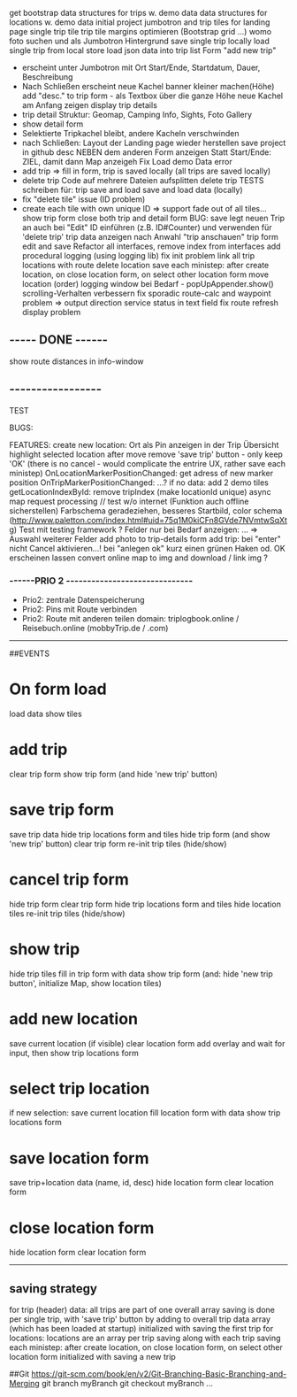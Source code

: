 
get bootstrap
data structures for trips w. demo data
data structures for locations w. demo data
initial project
jumbotron and trip tiles for landing page
single trip tile
trip tile margins optimieren (Bootstrap grid ...)
womo foto suchen und als Jumbotron Hintergrund
save single trip locally
load single trip from local store
load json data into trip list
Form "add new trip" 
- erscheint unter Jumbotron mit 
  Ort Start/Ende, Startdatum, Dauer, Beschreibung
- Nach Schließen erscheint neue Kachel 
banner kleiner machen(Höhe)
add "desc." to trip form - als Textbox über die ganze Höhe
neue Kachel am Anfang zeigen
display trip details
- trip detail Struktur: Geomap, Camping Info, Sights, Foto Gallery
- show detail form
- Selektierte Tripkachel bleibt, andere Kacheln verschwinden
- nach Schließen: Layout der Landing page wieder herstellen
save project in github 
desc NEBEN dem anderen Form anzeigen
Statt Start/Ende: ZIEL, damit dann Map anzeigeh
Fix Load demo Data error
- add trip => fill in form, trip is saved locally (all trips are saved locally)
- delete trip
Code auf mehrere Dateien aufsplitten
delete trip
TESTS schreiben für: trip save and load 
save and load data (locally)
- fix "delete tile" issue (ID problem)
- create each tile with own unique ID => support fade out of all tiles...
show trip form 
close both trip and detail form 
BUG: save legt neuen Trip an auch bei "Edit"
ID einführen (z.B. ID#Counter) und verwenden für 'delete trip'
trip data anzeigen nach Anwahl "trip anschauen" 
trip form edit and save
Refactor all interfaces, remove index from interfaces
add procedural logging (using logging lib)
fix init problem
link all trip locations with route
delete location
save each ministep: after create location, on close location form, on select other location form
move location (order)
logging window bei Bedarf - popUpAppender.show()
scrolling-Verhalten verbessern
fix sporadic route-calc and waypoint problem => output direction service status in text field
fix route refresh display problem

## ----- DONE ------
show route distances in info-window
## -----------------
TEST

BUGS:


FEATURES:
create new location: Ort als Pin anzeigen in der Trip Übersicht
highlight selected location after move
remove 'save trip' button - only keep 'OK' (there is no cancel - would complicate the entrire UX, rather save each ministep)
OnLocationMarkerPositionChanged: get adress of new marker position
OnTripMarkerPositionChanged: ...?
if no data: add 2 demo tiles
getLocationIndexById: remove tripIndex (make locationId unique)
async map request processing // test w/o internet (Funktion auch offline sicherstellen)
Farbschema geradeziehen, besseres Startbild, 
color schema (http://www.paletton.com/index.html#uid=75q1M0kiCFn8GVde7NVmtwSqXtg)
Test mit testing framework ?
Felder nur bei Bedarf anzeigen: ... => Auswahl weiterer Felder
add photo to trip-details form
add trip: bei "enter" nicht Cancel aktivieren...!
bei "anlegen ok" kurz einen grünen Haken od. OK erscheinen lassen
convert online map to img and download / link img ?


### ------PRIO 2 ------------------------------
- Prio2: zentrale Datenspeicherung
- Prio2: Pins mit Route verbinden
- Prio2: Route mit anderen teilen
domain: triplogbook.online / Reisebuch.online    (mobbyTrip.de / .com)


--------------------------------------------------------------------------------------
##EVENTS

# On form load
load data
show tiles

# add trip
clear trip form
show trip form (and hide 'new trip' button)

# save trip form
save trip data
hide trip locations form and tiles
hide trip form (and show 'new trip' button)
clear trip form
re-init trip tiles (hide/show)

# cancel trip form
hide trip form
clear trip form
hide trip locations form and tiles
hide location tiles
re-init trip tiles (hide/show)

# show trip
hide trip tiles
fill in trip form with data
show trip form (and: hide 'new trip button', initialize Map, show location tiles)

# add new location
save current location (if visible) 
clear location form
add overlay and wait for input, then
   show trip locations form

# select trip location
if new selection: save current location 
fill location form with data
show trip locations form

# save location form
save trip+location data  (name, id, desc)
hide location form
clear location form

# close location form
hide location form
clear location form

---------------------------------------------------------
## saving strategy
for trip (header) data: 
  all trips are part of one overall array
  saving is done per single trip, with 'save trip' button
  by adding to overall trip data array (which has been loaded at startup)
  initialized with saving the first trip
for locations:
  locations are an array per trip
  saving along with each trip
  saving each ministep: after create location, on close location form, on select other location form
  initialized with saving a new trip

##Git
    https://git-scm.com/book/en/v2/Git-Branching-Basic-Branching-and-Merging
    git branch myBranch
    git checkout myBranch
    ...
